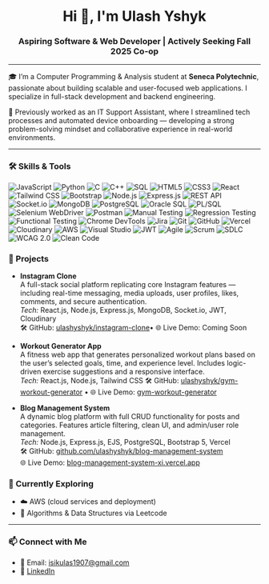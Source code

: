 <h1 align="center">Hi 👋, I'm Ulash Yshyk</h1>
<h3 align="center">Aspiring Software & Web Developer | Actively Seeking Fall 2025 Co-op</h3>

---

🎓 I’m a Computer Programming & Analysis student at **Seneca Polytechnic**, passionate about building scalable and user-focused web applications. I specialize in full-stack development and backend engineering.

💼 Previously worked as an IT Support Assistant, where I streamlined tech processes and automated device onboarding — developing a strong problem-solving mindset and collaborative experience in real-world environments.

---

### 🛠️ Skills & Tools

<p align="left">

  <!-- Programming Languages -->
  <img src="https://img.shields.io/badge/JavaScript-F7DF1E?logo=javascript&logoColor=000&style=flat-square" alt="JavaScript"/>
  <img src="https://img.shields.io/badge/Python-3776AB?logo=python&logoColor=fff&style=flat-square" alt="Python"/>
  <img src="https://img.shields.io/badge/C-00599C?logo=c&logoColor=fff&style=flat-square" alt="C"/>
  <img src="https://img.shields.io/badge/C++-00599C?logo=cplusplus&logoColor=fff&style=flat-square" alt="C++"/>
  <img src="https://img.shields.io/badge/SQL-4479A1?logo=postgresql&logoColor=fff&style=flat-square" alt="SQL"/>

  <!-- Frontend Technologies -->
  <img src="https://img.shields.io/badge/HTML5-E34F26?logo=html5&logoColor=fff&style=flat-square" alt="HTML5"/>
  <img src="https://img.shields.io/badge/CSS3-1572B6?logo=css3&logoColor=fff&style=flat-square" alt="CSS3"/>
  <img src="https://img.shields.io/badge/React-20232A?logo=react&logoColor=61DAFB&style=flat-square" alt="React"/>
  <img src="https://img.shields.io/badge/Tailwind_CSS-38B2AC?logo=tailwind-css&logoColor=white&style=flat-square" alt="Tailwind CSS"/>
  <img src="https://img.shields.io/badge/Bootstrap-563D7C?logo=bootstrap&logoColor=white&style=flat-square" alt="Bootstrap"/>

  <!-- Backend Technologies -->
  <img src="https://img.shields.io/badge/Node.js-339933?logo=node.js&logoColor=white&style=flat-square" alt="Node.js"/>
  <img src="https://img.shields.io/badge/Express.js-000000?logo=express&logoColor=white&style=flat-square" alt="Express.js"/>
  <img src="https://img.shields.io/badge/REST_API-005571?style=flat-square" alt="REST API"/>
  <img src="https://img.shields.io/badge/Socket.io-010101?logo=socket.io&logoColor=white&style=flat-square" alt="Socket.io"/>

  <!-- Databases -->
  <img src="https://img.shields.io/badge/MongoDB-47A248?logo=mongodb&logoColor=white&style=flat-square" alt="MongoDB"/>
  <img src="https://img.shields.io/badge/PostgreSQL-336791?logo=postgresql&logoColor=white&style=flat-square" alt="PostgreSQL"/>
  <img src="https://img.shields.io/badge/Oracle_SQL-F80000?logo=oracle&logoColor=white&style=flat-square" alt="Oracle SQL"/>
  <img src="https://img.shields.io/badge/PL%2FSQL-01529E?style=flat-square&logo=oracle" alt="PL/SQL"/>

  <!-- Testing & QA Tools -->
  <img src="https://img.shields.io/badge/Selenium-43B02A?logo=selenium&logoColor=white&style=flat-square" alt="Selenium WebDriver"/>
  <img src="https://img.shields.io/badge/Postman-FF6C37?logo=postman&logoColor=white&style=flat-square" alt="Postman"/>
  <img src="https://img.shields.io/badge/Manual_Testing-blue?style=flat-square" alt="Manual Testing"/>
  <img src="https://img.shields.io/badge/Regression_Testing-blue?style=flat-square" alt="Regression Testing"/>
  <img src="https://img.shields.io/badge/Functional_Testing-blue?style=flat-square" alt="Functional Testing"/>
  <img src="https://img.shields.io/badge/Chrome_DevTools-4285F4?logo=google-chrome&logoColor=white&style=flat-square" alt="Chrome DevTools"/>
  <img src="https://img.shields.io/badge/Jira-0052CC?logo=jira&logoColor=white&style=flat-square" alt="Jira"/>

  <!-- Dev Tools & Platforms -->
  <img src="https://img.shields.io/badge/Git-F05032?logo=git&logoColor=white&style=flat-square" alt="Git"/>
  <img src="https://img.shields.io/badge/GitHub-181717?logo=github&logoColor=white&style=flat-square" alt="GitHub"/>
  <img src="https://img.shields.io/badge/Vercel-000000?logo=vercel&logoColor=white&style=flat-square" alt="Vercel"/>
  <img src="https://img.shields.io/badge/Cloudinary-3448C5?logo=cloudinary&logoColor=white&style=flat-square" alt="Cloudinary"/>
  <img src="https://img.shields.io/badge/AWS-232F3E?logo=amazon-aws&logoColor=white&style=flat-square" alt="AWS"/>
  <img src="https://img.shields.io/badge/Visual_Studio-5C2D91?logo=visual-studio&logoColor=white&style=flat-square" alt="Visual Studio"/>

  <!-- Practices & Methodologies -->
  <img src="https://img.shields.io/badge/JWT-000000?logo=jsonwebtokens&logoColor=white&style=flat-square" alt="JWT"/>
  <img src="https://img.shields.io/badge/Agile-FE7A16?logo=scrumalliance&logoColor=white&style=flat-square" alt="Agile"/>
  <img src="https://img.shields.io/badge/Scrum-6DB33F?style=flat-square" alt="Scrum"/>
  <img src="https://img.shields.io/badge/SDLC-1F425F?style=flat-square" alt="SDLC"/>
  <img src="https://img.shields.io/badge/WCAG_2.0-964B00?style=flat-square" alt="WCAG 2.0"/>
  <img src="https://img.shields.io/badge/Clean_Code-1f425f?style=flat-square" alt="Clean Code"/>

</p>



### 📌  Projects

- **Instagram Clone**  
  A full-stack social platform replicating core Instagram features — including real-time messaging, media uploads, user profiles, likes, comments, and secure authentication.  
  _Tech:_ React.js, Node.js, Express.js, MongoDB, Socket.io, JWT, Cloudinary  
  🛠️ GitHub: [ulashyshyk/instagram-clone](https://github.com/ulashyshyk/instagram-clone)• 🌐 Live Demo: Coming Soon

- **Workout Generator App**  
  A fitness web app that generates personalized workout plans based on the user’s selected goals, time, and experience level. Includes logic-driven exercise suggestions and a responsive interface.  
  _Tech:_ React.js, Node.js, Tailwind CSS 
🛠️ GitHub: [ulashyshyk/gym-workout-generator](https://github.com/ulashyshyk/gym-workout-generator) • 🌐 Live Demo: [gym-workout-generator](https://gym-workout-generator-woad.vercel.app/)

- **Blog Management System**  
  A dynamic blog platform with full CRUD functionality for posts and categories. Features article filtering, clean UI, and admin/user role management.  
  _Tech:_ Node.js, Express.js, EJS, PostgreSQL, Bootstrap 5, Vercel  
  🛠️ GitHub: [github.com/ulashyshyk/blog-management-system](https://github.com/ulashyshyk/blog-management-system)  
🌐 Live Demo: [blog-management-system-xi.vercel.app](https://blog-management-system-xi.vercel.app)



### 🌱 Currently Exploring
- ☁️ AWS (cloud services and deployment)
- 🧠 Algorithms & Data Structures via Leetcode

---

### 📫 Connect with Me
- 📧 Email: isikulas1907@gmail.com  
- 🔗 [LinkedIn](https://www.linkedin.com/in/ulashyshyk/)  


